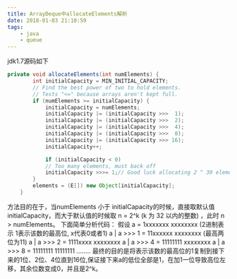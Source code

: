 ```yaml
---
title: ArrayDeque中allocateElements解析
date: 2018-01-03 21:10:59
tags:
	- java
	- queue
---
```

jdk1.7源码如下

```java
private void allocateElements(int numElements) {
        int initialCapacity = MIN_INITIAL_CAPACITY;
        // Find the best power of two to hold elements.
        // Tests "<=" because arrays aren't kept full.
        if (numElements >= initialCapacity) {
            initialCapacity = numElements;
            initialCapacity |= (initialCapacity >>>  1);
            initialCapacity |= (initialCapacity >>>  2);
            initialCapacity |= (initialCapacity >>>  4);
            initialCapacity |= (initialCapacity >>>  8);
            initialCapacity |= (initialCapacity >>> 16);
            initialCapacity++;

            if (initialCapacity < 0)   
            // Too many elements, must back off
            initialCapacity >>>= 1;// Good luck allocating 2 ^ 30 elements
        }
        elements = (E[]) new Object[initialCapacity];
    }
```

<!-- more -->

方法目的在于，当numElements 小于 initialCapacity的时候，直接取默认值 initialCapacity，而大于默认值的时候取 n = 2^k (k 为 32 以内的整数) ，此时 n > numElements。
下面简单分析代码：
假设 a = 1xxxxxxx xxxxxxxx  (2进制表示 1表示该数的最高位, x代表0或者1)
a | a >>> 1    =  11xxxxxx xxxxxxxx  (最高两位为11)
a | a >>> 2    =  1111xxxx xxxxxxxx
a | a >>> 4    =  11111111 xxxxxxxx
a | a >>> 8    =  11111111 11111111
……..
最终的目的是将表示该数的最高位的1复制到接下来的1位、2位、4位直到16位,保证接下来a的低位全部是1，在加1一位导致高位左移，其余位数变成0，并且是2^k。